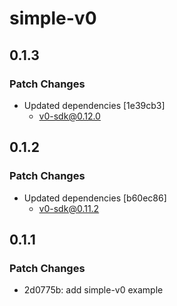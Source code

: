 # simple-v0

## 0.1.3

### Patch Changes

- Updated dependencies [1e39cb3]
  - v0-sdk@0.12.0

## 0.1.2

### Patch Changes

- Updated dependencies [b60ec86]
  - v0-sdk@0.11.2

## 0.1.1

### Patch Changes

- 2d0775b: add simple-v0 example
